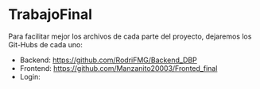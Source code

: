 # TrabajoFinal

Para facilitar mejor los archivos de cada parte del proyecto, dejaremos los Git-Hubs de cada uno:

- Backend: https://github.com/RodriFMG/Backend_DBP
- Frontend: https://github.com/Manzanito20003/Fronted_final
- Login: 
